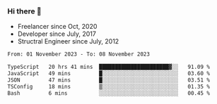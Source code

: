 ### Hi there 👋

- Freelancer since Oct, 2020
- Developer since July, 2017
- Structral Engineer since July, 2012

<!--START_SECTION:waka-->

```txt
From: 01 November 2023 - To: 08 November 2023

TypeScript   20 hrs 41 mins  ██████████████████████▓░░   91.09 %
JavaScript   49 mins         █░░░░░░░░░░░░░░░░░░░░░░░░   03.60 %
JSON         47 mins         █░░░░░░░░░░░░░░░░░░░░░░░░   03.51 %
TSConfig     18 mins         ▒░░░░░░░░░░░░░░░░░░░░░░░░   01.35 %
Bash         6 mins          ░░░░░░░░░░░░░░░░░░░░░░░░░   00.45 %
```

<!--END_SECTION:waka-->
